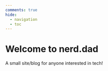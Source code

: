 ```yaml
---
comments: true
hide:
  - navigation
  - toc
---
```

# Welcome to nerd.dad

A small site/blog for anyone interested in tech!